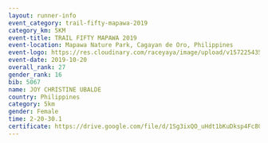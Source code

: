 ```yaml
---
layout: runner-info 
event_category: trail-fifty-mapawa-2019 
category_km: 5KM 
event-title: TRAIL FIFTY MAPAWA 2019  
event-location: Mapawa Nature Park, Cagayan de Oro, Philippines 
event-logo: https://res.cloudinary.com/raceyaya/image/upload/v1572254355/logo/trail-fifty-mapawa_fizjmb.jpg 
event-date: 2019-10-20 
overall_rank: 27
gender_rank: 16
bib: 5067
name: JOY CHRISTINE UBALDE
country: Philippines
category: 5km
gender: Female
time: 2-20-30.1
certificate: https://drive.google.com/file/d/1Sg3ixQO_uHdt1bKuDksp4Fc80Y3tkYl-/view?usp=sharing
---
```

